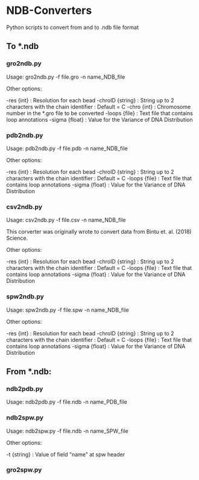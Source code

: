 # NDB-Converters
 Python scripts to convert from and to .ndb file format

## To *.ndb

### gro2ndb.py

Usage: gro2ndb.py -f file.gro -n name_NDB_file

Other options:

-res {int}          : Resolution for each bead
-chroID {string}    : String up to 2 characters with the chain identifier 
                    : Default = C
-chro {int}         : Chromosome number in the *.gro file to be converted
-loops {file}       : Text file that contains loop annotations
-sigma {float}      : Value for the Variance of DNA Distribution

### pdb2ndb.py

Usage: pdb2ndb.py -f file.pdb -n name_NDB_file

Other options:

-res {int}          : Resolution for each bead
-chroID {string}    : String up to 2 characters with the chain identifier 
                    : Default = C
-loops {file}       : Text file that contains loop annotations
-sigma {float}      : Value for the Variance of DNA Distribution


### csv2ndb.py

Usage: csv2ndb.py -f file.csv -n name_NDB_file

This corverter was originally wrote to convert data from Bintu et. al. (2018) Science.

Other options:

-res {int}          : Resolution for each bead
-chroID {string}    : String up to 2 characters with the chain identifier 
                    : Default = C
-loops {file}       : Text file that contains loop annotations
-sigma {float}      : Value for the Variance of DNA Distribution


### spw2ndb.py

Usage: spw2ndb.py -f file.spw -n name_NDB_file

Other options:

-res {int}          : Resolution for each bead
-chroID {string}    : String up to 2 characters with the chain identifier 
                    : Default = C
-loops {file}       : Text file that contains loop annotations
-sigma {float}      : Value for the Variance of DNA Distribution

## From *.ndb:

### ndb2pdb.py

Usage: ndb2pdb.py -f file.ndb -n name_PDB_file

### ndb2spw.py

Usage: ndb2spw.py -f file.ndb -n name_SPW_file

Other options:

-t {string}         : Value of field "name" at spw header

### gro2spw.py 

